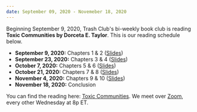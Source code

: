 ```yaml
---
date: September 09, 2020 - Novemeber 18, 2020
---
```


Beginning September 9, 2020, Trash Club's bi-weekly book club is reading **Toxic Communities by Dorceta E. Taylor**. This is our reading schedule below.

+ **September 9, 2020:** Chapters 1 & 2 ([Slides](https://docs.google.com/presentation/d/1gv5UkfgZ3QS9MxA0-4r2E8bxXfmEu0upIYunyo5tOxQ/edit?usp=sharing))
+ **September 23, 2020:** Chapters 3 & 4 ([Slides](https://docs.google.com/presentation/d/12hDpILvpA87FZN17AKPvD3jVGbv3EytSv5YDCF2lnEc/edit?usp=sharing))
+ **October 7, 2020:** Chapters 5 & 6 ([Slides](https://docs.google.com/presentation/d/1K5sj9VIyijJO4DofDKx7695hemsorDCpqNW881Il2u8/edit?usp=sharing))
+ **October 21, 2020:** Chapters 7 & 8 ([Slides](https://docs.google.com/presentation/d/1Rnl8m-cw6G62cp-GgAnMFjslcw4qyKn3ECHSTpOzAgs/edit?usp=sharing))
+ **November 4, 2020:** Chapters 9 & 10 ([Slides]())
+ **November 18, 2020:** Conclusion


You can find the reading here: [Toxic Communities](https://www.are.na/block/3488677). We meet over [Zoom](https://us02web.zoom.us/j/81593181275?pwd=QWp0d3hsZUx3WTVHQ0lJN3grdW5Xdz09), every other Wednesday at 8p ET. 
